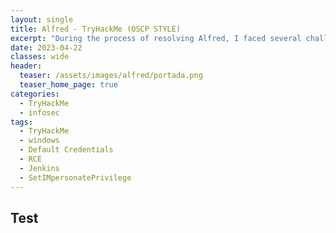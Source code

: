 ```yaml
---
layout: single
title: Alfred - TryHackMe (OSCP STYLE)
excerpt: "During the process of resolving Alfred, I faced several challenges, such as identifying default credentials and using tools like Juicy Potato. To overcome these obstacles, I employed a methodology based on the OSCP."
date: 2023-04-22
classes: wide
header:
  teaser: /assets/images/alfred/portada.png
  teaser_home_page: true
categories:
  - TryHackMe
  - infosec
tags:
  - TryHackMe
  - windows
  - Default Credentials
  - RCE
  - Jenkins
  - SetIMpersonatePrivilege
---
```


## Test

